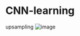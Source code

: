 # CNN-learning

upsampling
![image](https://user-images.githubusercontent.com/43916561/116885312-bfe93100-abf5-11eb-9122-f56d0f987952.png)
